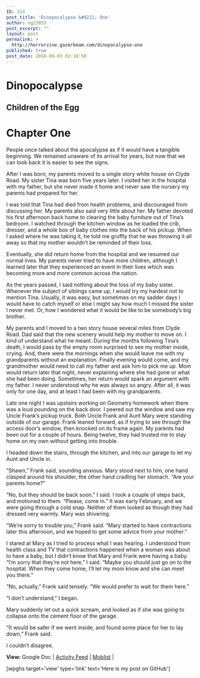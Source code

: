 ```yaml
---
ID: 114
post_title: 'Dinopocalypse &#8211; One'
author: ng23055
post_excerpt: ""
layout: post
permalink: >
  http://horrorzine.gazerbeam.com/dinopocalypse-one
published: true
post_date: 2018-09-03 02:18:50
---
```

<h1>Dinopocalypse</h1>
<h2>Children of the Egg</h2>
<h1>Chapter One</h1>
People once talked about the apocalypse as if it would have a tangible beginning. We remained unaware of its arrival for years, but now that we can look back it is easier to see the signs.

After I was born, my parents moved to a single story white house on Clyde Road. My sister Tina was born five years later. I visited her in the hospital with my father, but she never made it home and never saw the nursery my parents had prepared for her.

I was told that Tina had died from health problems, and discouraged from discussing her. My parents also said very little about her. My father devoted his first afternoon back home to clearing the baby furniture out of Tina’s bedroom. I watched through the kitchen window as he loaded the crib, dresser, and a whole box of baby clothes into the back of his pickup. When I asked where he was taking it, he told me gruffly that he was throwing it all away so that my mother wouldn’t be reminded of their loss.

Eventually, she did return home from the hospital and we resumed our normal lives. My parents never tried to have more children, although I learned later that they experienced an event in their lives which was becoming more and more common across the nation.

As the years passed, I said nothing about the loss of my baby sister. Whenever the subject of siblings came up, I would try my hardest not to mention Tina. Usually, it was easy, but sometimes on my sadder days I would have to catch myself or else I might say how much I missed the sister I never met. Or, how I wondered what it would be like to be somebody’s big brother.

My parents and I moved to a two story house several miles from Clyde Road. Dad said that the new scenery would help my mother to move on. I kind of understand what he meant. During the months following Tina’s death, I would pass by the empty room surprised to see my mother inside, crying. And, there were the mornings when she would leave me with my grandparents without an explanation. Finally evening would come, and my grandmother would need to call my father and ask him to pick me up. Mom would return later that night, never explaining where she had gone or what she had been doing. Sometimes, her return would spark an argument with my father. I never understood why he was always so angry. After all, it was only for one day, and at least I had been with my grandparents.

Late one night I was upstairs working on Geometry homework when there was a loud pounding on the back door. I peered out the window and saw my Uncle Frank’s pickup truck. Both Uncle Frank and Aunt Mary were standing outside of our garage. Frank leaned forward, as if trying to see through the access door’s window, then knocked on its frame again. My parents had been out for a couple of hours. Being twelve, they had trusted me to stay home on my own without getting into trouble.

I headed down the stairs, through the kitchen, and into our garage to let my Aunt and Uncle in.

“Shawn,” Frank said, sounding anxious. Mary stood next to him, one hand clasped around his shoulder, the other hand cradling her stomach. “Are your parents home?”

“No, but they should be back soon.” I said. I took a couple of steps back, and motioned to them. “Please, come in.” It was early February, and we were going through a cold snap. Neither of them looked as though they had dressed very warmly. Mary was shivering.

“We’re sorry to trouble you,” Frank said. “Mary started to have contractions later this afternoon, and we hoped to get some advice from your mother.”

I stared at Mary as I tried to process what I was hearing. I understood from health class and TV that contractions happened when a woman was about to have a baby, but I didn’t know that Mary and Frank were having a baby. “I’m sorry that they’re not here,” I said. “Maybe you should just go on to the hospital. When they come home, I’ll let my mom know and she can meet you there.”

“No, actually,” Frank said tensely. “We would prefer to wait for them here.”

“I don’t understand,” I began.

Mary suddenly let out a quick scream, and looked as if she was going to collapse onto the cement floor of the garage.

“It would be safer if we went inside, and found some place for her to lay down,” Frank said.

I couldn’t disagree.

<b>View: </b>Google Doc | <a href="http://moblisthq.freshdesk.com/public/tickets/59ea1416db16c340e5df56e9290f1697">Activity Feed</a> | <a href="http://moblisthq.wordpress.com/">Moblist</a> |

[wpghs target='view' type='link' text='Here is my post on GitHub']